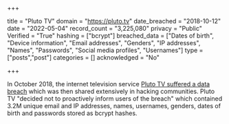 +++

title = "Pluto TV"
domain = "https://pluto.tv"
date_breached = "2018-10-12"
date = "2022-05-04"
record_count = "3,225,080"
privacy = "Public"
Verified = "True"
hashing = ["bcrypt"]
breached_data = ["Dates of birth", "Device information", "Email addresses", "Genders", "IP addresses", "Names", "Passwords", "Social media profiles", "Usernames"]
type = ["posts","post"]
categories = []
acknowledged = "No"


+++


In October 2018, the internet television service <a href="https://www.vice.com/en/article/88a8ma/pluto-tv-hacked-data-breach" target="_blank" rel="noopener">Pluto TV suffered a data breach</a> which was then shared extensively in hacking communities. Pluto TV &quot;decided not to proactively inform users of the breach&quot; which contained 3.2M unique email and IP addresses, names, usernames, genders, dates of birth and passwords stored as bcrypt hashes.

